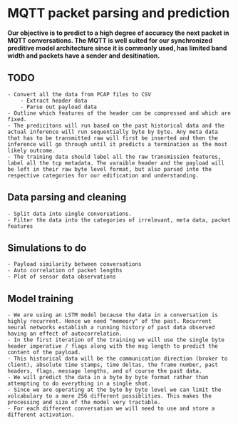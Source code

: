 # MQTT packet parsing and prediction

**Our objective is to predict to a high degree of accuracy the next packet in MQTT conversations. The MQTT is well suited for our synchronized preditive model architecture since it is commonly used, has limited band width and packets have a sender and desitination.**

## TODO
    - Convert all the data from PCAP files to CSV
        - Extract header data
        - Parse out payload data
    - Outline which features of the header can be compressed and which are fixed.
    - The predicitons will run based on the past historical data and the actual inference will run sequentially byte by byte. Any meta data that has to be transmitted raw will first be inserted and then the inference will go through until it predicts a termination as the most likely outcome. 
    - The training data should label all the raw transmission features, label all the tcp metadata. The varaible header and the payload will be left in their raw byte level format, but also parsed into the respective categories for our edification and understanding.

## Data parsing and cleaning
    - Split data into single conversations.
    - Filter the data into the categories of irrelevant, meta data, packet features

## Simulations to do
    - Payload similarity between conversations
    - Auto correlation of packet lengths
    - Plot of sensor data observations
        
## Model training
    - We are using an LSTM model because the data in a conversation is highly recurrent. Hence we need "memeory" of the past. Recurrent neural networks establish a running history of past data observed having an effect of autocorrelation. 
    - In the first iteration of the training we will use the single byte header imperative / flags along with the msg length to predict the content of the payload. 
    - This historical data will be the communication direction (broker to client), absolute time stamps, time deltas, the frame number, past headers, flags, message lengths, and of course the past data.
    - We will predict the data in a byte by byte format rather than attempting to do everything in a single shot.
    - Since we are operating at the byte by byte level we can limit the volcabulary to a mere 256 different possiblities. This makes the processing and size of the model very tractable.
    - For each different conversation we will need to use and store a different activation.

### 